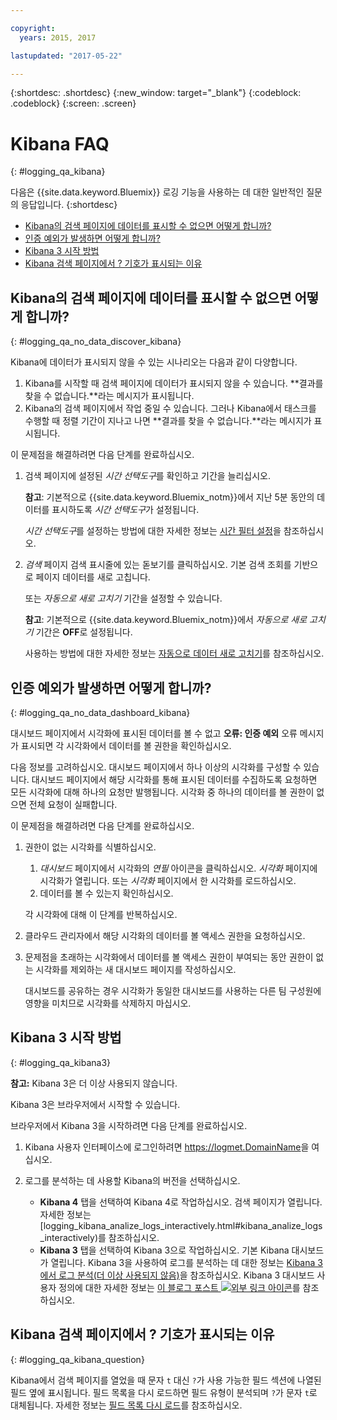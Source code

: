 ```yaml
---

copyright:
  years: 2015, 2017

lastupdated: "2017-05-22"

---
```



{:shortdesc: .shortdesc}
{:new_window: target="_blank"}
{:codeblock: .codeblock}
{:screen: .screen}


# Kibana FAQ
{: #logging_qa_kibana}

다음은 {{site.data.keyword.Bluemix}} 로깅 기능을 사용하는 데 대한 일반적인 질문의 응답입니다.
{:shortdesc}

* [Kibana의 검색 페이지에 데이터를 표시할 수 없으면 어떻게 합니까?](logging_qa_kibana.html#logging_qa_no_data_discover_kibana)
* [인증 예외가 발생하면 어떻게 합니까?](logging_qa_kibana.html#logging_qa_no_data_dashboard_kibana)
* [Kibana 3 시작 방법](logging_qa_kibana.html#logging_qa_kibana3)
* [Kibana 검색 페이지에서 ? 기호가 표시되는 이유](logging_qa_kibana.html#logging_qa_kibana_question)

## Kibana의 검색 페이지에 데이터를 표시할 수 없으면 어떻게 합니까?
{: #logging_qa_no_data_discover_kibana}

Kibana에 데이터가 표시되지 않을 수 있는 시나리오는 다음과 같이 다양합니다.

1. Kibana를 시작할 때 검색 페이지에 데이터가 표시되지 않을 수 있습니다. **결과를 찾을 수 없습니다.**라는 메시지가 표시됩니다. 
2. Kibana의 검색 페이지에서 작업 중일 수 있습니다. 그러나 Kibana에서 태스크를 수행할 때 정렬 기간이 지나고 나면 **결과를 찾을 수 없습니다.**라는 메시지가 표시됩니다.

이 문제점을 해결하려면 다음 단계를 완료하십시오.

1. 검색 페이지에 설정된 *시간 선택도구*를 확인하고 기간을 늘리십시오. 

    **참고**: 기본적으로 {{site.data.keyword.Bluemix_notm}}에서 지난 5분 동안의 데이터를 표시하도록 *시간 선택도구*가 설정됩니다.

    *시간 선택도구*를 설정하는 방법에 대한 자세한 정보는 [시간 필터 설정](../kibana4/k4_filter_logs.html#set_time_filter)을 참조하십시오.
       
2. *검색* 페이지 검색 표시줄에 있는 돋보기를 클릭하십시오. 기본 검색 조회를 기반으로 페이지 데이터를 새로 고칩니다.

    또는 *자동으로 새로 고치기* 기간을 설정할 수 있습니다.

    **참고**: 기본적으로 {{site.data.keyword.Bluemix_notm}}에서 *자동으로 새로 고치기* 기간은 **OFF**로 설정됩니다.
    
    사용하는 방법에 대한 자세한 정보는 [자동으로 데이터 새로 고치기](../kibana4/logging_kibana_analize_logs_interactively.html#kibana_discover_view_refresh_interval)를 참조하십시오.



## 인증 예외가 발생하면 어떻게 합니까?
{: #logging_qa_no_data_dashboard_kibana}

대시보드 페이지에서 시각화에 표시된 데이터를 볼 수 없고 **오류: 인증 예외** 오류 메시지가 표시되면 각 시각화에서 데이터를 볼 권한을 확인하십시오.

다음 정보를 고려하십시오.
대시보드 페이지에서 하나 이상의 시각화를 구성할 수 있습니다. 대시보드 페이지에서 해당 시각화를 통해 표시된 데이터를 수집하도록 요청하면 모든 시각화에 대해 하나의 요청만 발행됩니다. 시각화 중 하나의 데이터를 볼 권한이 없으면 전체 요청이 실패합니다.

이 문제점을 해결하려면 다음 단계를 완료하십시오.

1. 권한이 없는 시각화를 식별하십시오.

    1. *대시보드* 페이지에서 시각화의 *연필* 아이콘을 클릭하십시오. *시각화* 페이지에 시각화가 열립니다. 또는 *시각화* 페이지에서 한 시각화를 로드하십시오. 
    2. 데이터를 볼 수 있는지 확인하십시오.
    
    각 시각화에 대해 이 단계를 반복하십시오.

2. 클라우드 관리자에서 해당 시각화의 데이터를 볼 액세스 권한을 요청하십시오.

3. 문제점을 초래하는 시각화에서 데이터를 볼 액세스 권한이 부여되는 동안 권한이 없는 시각화를 제외하는 새 대시보드 페이지를 작성하십시오. 

    대시보드를 공유하는 경우 시각화가 동일한 대시보드를 사용하는 다른 팀 구성원에 영향을 미치므로 시각화를 삭제하지 마십시오.

## Kibana 3 시작 방법
{: #logging_qa_kibana3}

**참고:** Kibana 3은 더 이상 사용되지 않습니다.

Kibana 3은 브라우저에서 시작할 수 있습니다. 

브라우저에서 Kibana 3을 시작하려면 다음 단계를 완료하십시오. 

1. Kibana 사용자 인터페이스에 로그인하려면 [https://logmet.<span class="keyword" data-hd-keyref="DomainName">DomainName</span>](https://logmet.{DomainName})을 여십시오. 
    
2. 로그를 분석하는 데 사용할 Kibana의 버전을 선택하십시오.
    * **Kibana 4** 탭을 선택하여 Kibana 4로 작업하십시오. 검색 페이지가 열립니다. 자세한 정보는 [logging_kibana_analize_logs_interactively.html#kibana_analize_logs_interactively)를 참조하십시오.
    * **Kibana 3** 탭을 선택하여 Kibana 3으로 작업하십시오. 기본 Kibana 대시보드가 열립니다. Kibana 3을 사용하여 로그를 분석하는 데 대한 정보는 [Kibana 3에서 로그 분석(더 이상 사용되지 않음)](../logging_view_kibana3.html#analyzing_logs_Kibana3)을 참조하십시오. Kibana 3 대시보드 사용자 정의에 대한 자세한 정보는 [이 블로그 포스트 ![외부 링크 아이콘](../../../icons/launch-glyph.svg "외부 링크 아이콘")](https://www.ibm.com/blogs/bluemix/2015/09/creating-custom-kibana-dashboard-in-bluemix/)를 참조하십시오.
     

## Kibana 검색 페이지에서 ? 기호가 표시되는 이유
{: #logging_qa_kibana_question}

Kibana에서 검색 페이지를 열었을 때 문자 `t` 대신 `?`가 사용 가능한 필드 섹션에 나열된 필드 옆에 표시됩니다. 필드 목록을 다시 로드하면 필드 유형이 분석되며 `?`가 문자 `t`로 대체됩니다. 자세한 정보는 [필드 목록 다시 로드](../kibana4/logging_kibana_analize_logs_interactively.html#kibana_discover_view_reload_fields)를 참조하십시오. 



